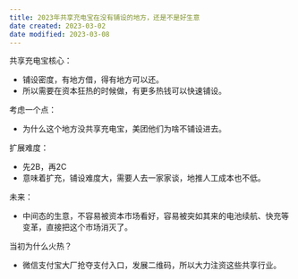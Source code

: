 ```yaml
---
title: 2023年共享充电宝在没有铺设的地方，还是不是好生意
date created: 2023-03-02
date modified: 2023-03-08
---
```


共享充电宝核心：

- 铺设密度，有地方借，得有地方可以还。
- 所以需要在资本狂热的时候做，有更多热钱可以快速铺设。

考虑一个点：

- 为什么这个地方没共享充电宝，美团他们为啥不铺设进去。

扩展难度：

- 先2B，再2C
- 意味着扩充，铺设难度大，需要人去一家家谈，地推人工成本也不低。

未来：

- 中间态的生意，不容易被资本市场看好，容易被突如其来的电池续航、快充等变革，直接把这个市场消灭了。

当初为什么火热？

- 微信支付宝大厂抢夺支付入口，发展二维码，所以大力注资这些共享行业。
